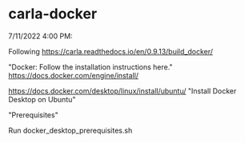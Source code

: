 # carla-docker
7/11/2022 4:00 PM: 

Following https://carla.readthedocs.io/en/0.9.13/build_docker/

"Docker: Follow the installation instructions here." https://docs.docker.com/engine/install/

https://docs.docker.com/desktop/linux/install/ubuntu/ "Install Docker Desktop on Ubuntu"

"Prerequisites"

Run docker_desktop_prerequisites.sh